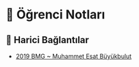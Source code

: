 # 📕 Öğrenci Notları

<!--Index-->

<!--Index-->

## 🔗 Harici Bağlantılar

- [2019 BMG ~ Muhammet Esat Büyükbulut](http://muhammetesatbuyukbulut.com/category/dersler/bmg/)
